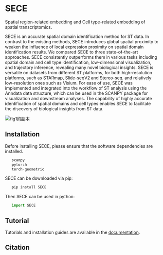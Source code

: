 # SECE
Spatial region-related embedding and Cell type-related embedding of spatial transcriptomics.

SECE is an accurate spatial domain identification method for ST data. In contrast to the existing methods, SECE introduces global spatial proximity to weaken the influence of local expression proximity on spatial domain identification results. We compared SECE to three state-of-the-art approaches. SECE consistently outperforms them in various tasks including spatial domain and cell type identification, low-dimensional visualization, and trajectory inference, revealing many novel biological insights. SECE is versatile on datasets from different ST platforms, for both high-resolution platforms, such as STARmap, Slide-seqV2 and Stereo-seq, and relatively low-resolution ones such as Visium. For ease of use, SECE was implemented and integrated into the workflow of ST analysis using the Anndata data structure, which can be used in the SCANPY package for visualization and downstream analyses. The capability of highly accurate identification of spatial domains and cell types enables SECE to facilitate the discovery of biological insights from ST data.

![fig1的副本](https://user-images.githubusercontent.com/53144397/219854042-e3bba21b-d86b-4916-a6ab-747087cb282d.png)

## Installation

Before installing SECE, please ensure that the software dependencies are installed.

```python
   scanpy
   pytorch
   torch-geometric
```
SECE can be downloaded via pip:

```python
   pip install SECE
```
Then SECE can be used in python:

```python
   import SECE
```
## Tutorial

Tutorials and installation guides are available in
    the [documentation](https://sece-tutorial.readthedocs.io/en/latest/index.html).

## Citation
